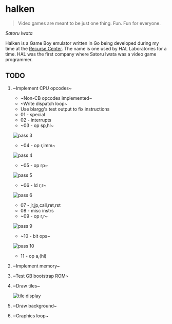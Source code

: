 # halken
>Video games are meant to be just one thing. Fun. Fun for everyone.

*Satoru Iwata*

Halken is a Game Boy emulator written in Go being developed during my time at the [Recurse Center](https://recurse.com).
The name is one used by HAL Laboratories for a time. HAL was the first company where Satoru Iwata was a video game programmer.

## TODO

1. ~Implement CPU opcodes~
    * ~Non-CB opcodes implemented~
     * ~Write dispatch loop~
     * Use blargg's test output to fix instructions
      * 01 - special
      * 02 - interrupts
      * ~03 - op sp,hl~
      
      ![pass 3](https://my.mixtape.moe/gpwxlx.png)
      * ~04 - op r,imm~
      
      ![pass 4](https://my.mixtape.moe/glzofz.png)
      * ~05 - op rp~
      
      ![pass 5](https://my.mixtape.moe/rulxnw.png)
      * ~06 - ld r,r~
      
      ![pass 6](https://my.mixtape.moe/mfdkmk.png)
      * 07 - jr,jp,call,ret,rst
      * 08 - misc instrs
      * ~09 - op r,r~
      
      ![pass 9](https://my.mixtape.moe/jkitna.png)
      * ~10 - bit ops~
      
      ![pass 10](https://my.mixtape.moe/ysxqrh.png)
      * 11 - op a,(hl)
2. ~Implement memory~
3. ~Test GB bootstrap ROM~
4. ~Draw tiles~

   ![tile display](https://my.mixtape.moe/adxhwd.png)
5. ~Draw background~
6. ~Graphics loop~

